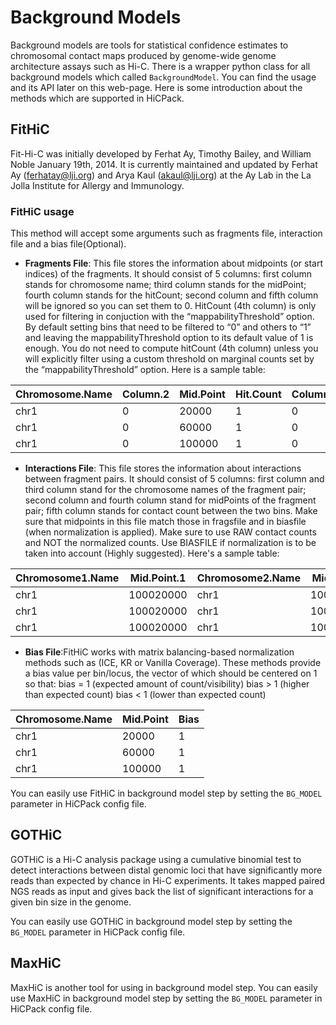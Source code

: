 # Background Models
Background models are tools for statistical confidence estimates to chromosomal contact maps produced by genome-wide genome architecture assays such as Hi-C.
There is a wrapper python class for all background models which called `BackgroundModel`. You can find the usage and its API later on this web-page.
Here is some introduction about the methods which are supported in HiCPack.

## FitHiC

Fit-Hi-C was initially developed by Ferhat Ay, Timothy Bailey, and William Noble January 19th, 2014. It is currently maintained and updated by Ferhat Ay (ferhatay@lji.org) and Arya Kaul (akaul@lji.org) at the Ay Lab in the La Jolla Institute for Allergy and Immunology.

### FitHiC usage
This method will accept some arguments such as fragments file, interaction file and a bias file(Optional).

- __Fragments File__: This file stores the information about midpoints (or start indices) of the fragments. It should consist of 5 columns: first column stands for chromosome name; third column stands for the midPoint; fourth column stands for the hitCount; second column and fifth column will be ignored so you can set them to 0. HitCount (4th column) is only used for filtering in conjuction with the “mappabilityThreshold” option. By default setting bins that need to be filtered to “0” and others to “1” and leaving the mappabilityThreshold option to its default value of 1 is enough. You do not need to compute hitCount (4th column) unless you will explicitly filter using a custom threshold on marginal counts set by the “mappabilityThreshold” option.
Here is a sample table:

| Chromosome.Name | Column.2 | Mid.Point | Hit.Count | Column.5 |
|-----------------|----------|-----------|-----------|----------|
| chr1            | 0        | 20000     | 1         | 0        |
| chr1            | 0        | 60000     | 1         | 0        |
| chr1            | 0        | 100000    | 1         | 0        |


- __Interactions File__: This file stores the information about interactions between fragment pairs. It should consist of 5 columns: first column and third column stand for the chromosome names of the fragment pair; second column and fourth column stand for midPoints of the fragment pair; fifth column stands for contact count between the two bins. Make sure that midpoints in this file match those in fragsfile and in biasfile (when normalization is applied). Make sure to use RAW contact counts and NOT the normalized counts. Use BIASFILE if normalization is to be taken into account (Highly suggested). 
Here's a sample table:

| Chromosome1.Name | Mid.Point.1 | Chromosome2.Name | Mid.Point.2 | Hit.Count |
|-----------------|----------|-----------|-----------|----------|
| chr1            | 100020000        | chr1     | 100100000         | 201        |
| chr1            | 100020000        | chr1     | 100140000         | 232        |
| chr1            | 100020000        | chr1    | 100180000         | 178        |

- __Bias File__:FitHiC works with matrix balancing-based normalization methods such as (ICE, KR or Vanilla Coverage). These methods provide a bias value per bin/locus, the vector of which should be centered on 1 so that:
bias = 1 (expected amount of count/visibility) bias > 1 (higher than expected count) bias < 1 (lower than expected count)

| Chromosome.Name | Mid.Point | Bias |
|-----------------|-----------|------|
| chr1            | 20000     | 1    |
| chr1            | 60000     | 1    |
| chr1            | 100000    | 1    |

You can easily use FitHiC in background model step by setting the `BG_MODEL` parameter in HiCPack config file.

## GOTHiC
 
GOTHiC is a Hi-C analysis package using a cumulative binomial test to detect interactions between distal genomic loci that have significantly more reads than expected by chance in Hi-C experiments. It takes mapped paired NGS reads as input and gives back the list of significant interactions for a given bin size in the genome.

You can easily use GOTHiC in background model step by setting the `BG_MODEL` parameter in HiCPack config file.

## MaxHiC

MaxHiC is another tool for using in background model step.
You can easily use MaxHiC in background model step by setting the `BG_MODEL` parameter in HiCPack config file.

